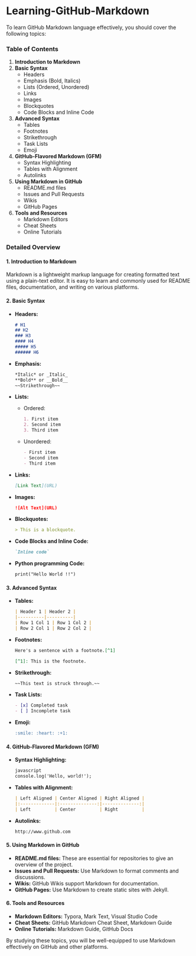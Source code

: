 # Learning-GitHub-Markdown


To learn GitHub Markdown language effectively, you should cover the following topics:

### Table of Contents

1. **Introduction to Markdown**
2. **Basic Syntax**
   - Headers
   - Emphasis (Bold, Italics)
   - Lists (Ordered, Unordered)
   - Links
   - Images
   - Blockquotes
   - Code Blocks and Inline Code
3. **Advanced Syntax**
   - Tables
   - Footnotes
   - Strikethrough
   - Task Lists
   - Emoji
4. **GitHub-Flavored Markdown (GFM)**
   - Syntax Highlighting
   - Tables with Alignment
   - Autolinks
5. **Using Markdown in GitHub**
   - README.md files
   - Issues and Pull Requests
   - Wikis
   - GitHub Pages
6. **Tools and Resources**
   - Markdown Editors
   - Cheat Sheets
   - Online Tutorials

### Detailed Overview

#### 1. Introduction to Markdown
Markdown is a lightweight markup language for creating formatted text using a plain-text editor. It is easy to learn and commonly used for README files, documentation, and writing on various platforms.

#### 2. Basic Syntax
- **Headers:**
  ```markdown
  # H1
  ## H2
  ### H3
  #### H4
  ##### H5
  ###### H6
  ```

- **Emphasis:**
  ```markdown
  *Italic* or _Italic_
  **Bold** or __Bold__
  ~~Strikethrough~~
  ```

- **Lists:**
  - Ordered:
    ```markdown
    1. First item
    2. Second item
    3. Third item
    ```
  - Unordered:
    ```markdown
    - First item
    - Second item
    - Third item
    ```

- **Links:**
  ```markdown
  [Link Text](URL)
  ```

- **Images:**
  ```markdown
  ![Alt Text](URL)
  ```

- **Blockquotes:**
  ```markdown
  > This is a blockquote.
  ```

- **Code Blocks and Inline Code:**
  ```markdown
  `Inline code`
  
  ```
- **Python programming Code:**
  ```markdown
  print("Hello World !!")
  ```

#### 3. Advanced Syntax
- **Tables:**
  ```markdown
  | Header 1 | Header 2 |
  |----------|----------|
  | Row 1 Col 1 | Row 1 Col 2 |
  | Row 2 Col 1 | Row 2 Col 2 |
  ```

- **Footnotes:**
  ```markdown
  Here's a sentence with a footnote.[^1]

  [^1]: This is the footnote.
  ```

- **Strikethrough:**
  ```markdown
  ~~This text is struck through.~~
  ```

- **Task Lists:**
  ```markdown
  - [x] Completed task
  - [ ] Incomplete task
  ```

- **Emoji:**
  ```markdown
  :smile: :heart: :+1:
  ```

#### 4. GitHub-Flavored Markdown (GFM)
- **Syntax Highlighting:**
  ```markdown
  javascript
  console.log('Hello, world!');
  ```

- **Tables with Alignment:**
  ```markdown
  | Left Aligned | Center Aligned | Right Aligned |
  |:-------------|:--------------:|--------------:|
  | Left         | Center         | Right         |
  ```

- **Autolinks:**
  ```markdown
  http://www.github.com
  ```

#### 5. Using Markdown in GitHub
- **README.md files:** These are essential for repositories to give an overview of the project.
- **Issues and Pull Requests:** Use Markdown to format comments and discussions.
- **Wikis:** GitHub Wikis support Markdown for documentation.
- **GitHub Pages:** Use Markdown to create static sites with Jekyll.

#### 6. Tools and Resources
- **Markdown Editors:** Typora, Mark Text, Visual Studio Code
- **Cheat Sheets:** GitHub Markdown Cheat Sheet, Markdown Guide
- **Online Tutorials:** Markdown Guide, GitHub Docs

By studying these topics, you will be well-equipped to use Markdown effectively on GitHub and other platforms.
